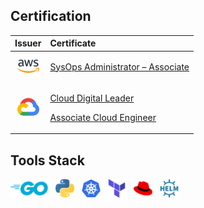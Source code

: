 <h2>Certification</h2>

|Issuer|Certificate|
|:---:|:---|
| <img src="assets/aws-icon.svg" alt="aws" width="35"/> | <p> [SysOps Administrator – Associate](https://www.credly.com/badges/45192ab2-dd64-4a12-b5dc-15c456236abf/linked_in?t=s9o3xv) </p> |
| <img src="assets/gcp-icon.svg" alt="gcp" width="35"/> | <p> [Cloud Digital Leader](https://www.credential.net/f5448428-7581-4f14-95c8-27af74519ef0) </p> <p> [Associate Cloud Engineer](https://google.accredible.com/0e90b4c6-4806-49a4-9b20-9b0a24eb0288) </p> |

<!-- | <img src="assets/aws-icon.svg" alt="aws" width="35"/> | <p> [SysOps Administrator – Associate](https://www.credly.com/badges/45192ab2-dd64-4a12-b5dc-15c456236abf/linked_in?t=s9o3xv) </p> <p> [Solutions Architect – Associate](https://www.credly.com/badges/45192ab2-dd64-4a12-b5dc-15c456236abf/linked_in?t=s9o3xv) </p> |
| <img src="assets/azure-icon.svg" alt="azure" height="35"/> | <p> [Azure AI Engineer Associate](https://www.credly.com/badges/45192ab2-dd64-4a12-b5dc-15c456236abf/linked_in?t=s9o3xv) </p> |
| <img src="assets/gcp-icon.svg" alt="gcp" width="35"/> | <p> [Cloud Digital Leader](https://www.credential.net/f5448428-7581-4f14-95c8-27af74519ef0) </p> <p> [Associate Cloud Engineer](https://google.accredible.com/0e90b4c6-4806-49a4-9b20-9b0a24eb0288) </p> <p> [Professional Cloud Architect](https://google.accredible.com/0e90b4c6-4806-49a4-9b20-9b0a24eb0288) </p> <p> [Professional Cloud DevOps Engineer](https://google.accredible.com/0e90b4c6-4806-49a4-9b20-9b0a24eb0288) </p> | -->

<h2>Tools Stack</h2>
<p> <img src="assets/go-icon.svg" alt="go" height="30"/> &nbsp;  <img src="assets/python-icon.svg" alt="python" height="30"/> &nbsp; <img src="assets/kubernetes-icon.svg" alt="kubernetes" height="30"/> &nbsp; <img src="assets/terraform-icon.svg" alt="terraform" height="30"/> &nbsp; <img src="assets/redhat-icon.svg" alt="redhat" height="30"/> &nbsp; <img src="assets/helm-icon.svg" alt="helm" height="30"/> &nbsp; </p>


<!--  -->
<!-- <img src="assets/go-icon.svg" alt="go" height="30"/> &nbsp; -->
